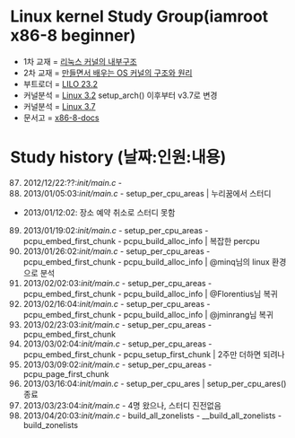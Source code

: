 Linux kernel Study Group(iamroot x86-8 beginner)
========================================
* 1차 교재 = [리눅스 커널의 내부구조](http://www.yes24.com/24/goods/3080849)
* 2차 교재 = [만들면서 배우는 OS 커널의 구조와 원리](http://www.yes24.com/24/goods/1469757)
* 부트로더 = [LILO 23.2](https://github.com/x86-8/lilo232.git)
* 커널분석 = [Linux 3.2](https://github.com/x86-8/linux-3.2.git) setup_arch() 이후부터 v3.7로 변경
* 커널분석 = [Linux 3.7](https://github.com/x86-8/linux-3.7.git)
* 문서고 = [x86-8-docs](https://github.com/x86-8/x86-8-docs.git)

Study history (날짜:인원:내용)
==============================
87. 2012/12/22:??:*init/main.c* -
88. 2013/01/05:03:*init/main.c* - setup_per_cpu_areas | 누리꿈에서 스터디
*   2013/01/12:02: 장소 예약 취소로 스터디 못함
89. 2013/01/19:02:*init/main.c* - setup_per_cpu_areas - pcpu_embed_first_chunk - pcpu_build_alloc_info | 복잡한 percpu
90. 2013/01/26:02:*init/main.c* - setup_per_cpu_areas - pcpu_embed_first_chunk - pcpu_build_alloc_info | @minq님의 linux 환경으로 분석
91. 2013/02/02:03:*init/main.c* - setup_per_cpu_areas - pcpu_embed_first_chunk - pcpu_build_alloc_info | @Florentius님 복귀
92. 2013/02/16:04:*init/main.c* - setup_per_cpu_areas - pcpu_embed_first_chunk - pcpu_build_alloc_info | @jminrang님 복귀
93. 2013/02/23:03:*init/main.c* - setup_per_cpu_areas - pcpu_embed_first_chunk
94. 2013/03/02:04:*init/main.c* - setup_per_cpu_areas - pcpu_embed_first_chunk - pcpu_setup_first_chunk | 2주만 더하면 되려나
95. 2013/03/09:02:*init/main.c* - setup_per_cpu_areas - pcpu_page_first_chunk
96. 2013/03/16:04:*init/main.c* - setup_per_cpu_ares | setup_per_cpu_ares() 종료
97. 2013/03/23:04:*init/main.c* - 4명 왔으나, 스터디 진전없음
98. 2013/04/20:03:*init/main.c* - build_all_zonelists - __build_all_zonelists - build_zonelists
